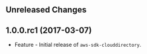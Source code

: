 Unreleased Changes
------------------

1.0.0.rc1 (2017-03-07)
------------------

* Feature - Initial release of `aws-sdk-clouddirectory`.


